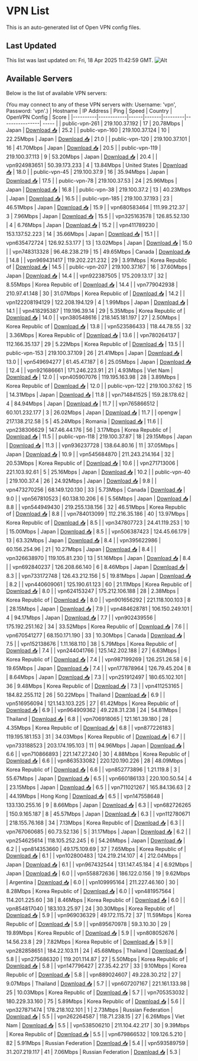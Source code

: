 # VPN List

This is an auto-generated list of Open VPN config files.

## Last Updated

This list was last updated on: Fri, 18 Apr 2025 11:42:59 GMT.
![Alt](https://repobeats.axiom.co/api/embed/186b98318ef1479477931607c1ad7d823f12451f.svg "Repobeats analytics image")

## Available Servers

Below is the list of available VPN servers:

(You may connect to any of these VPN servers with: Username: 'vpn', Password: 'vpn'.)
| Hostname | IP Address | Ping | Speed | Country | OpenVPN Config | Score |
|----------|------------|------|-------|---------|----------------| ----- |
| public-vpn-261 | 219.100.37.192 | 17 | 20.78Mbps | Japan | [Download 📥](./configs/server_0_JP.ovpn) | 25.2 |
| public-vpn-160 | 219.100.37.124 | 10 | 22.25Mbps | Japan | [Download 📥](./configs/server_1_JP.ovpn) | 21.0 |
| public-vpn-120 | 219.100.37.101 | 16 | 41.70Mbps | Japan | [Download 📥](./configs/server_2_JP.ovpn) | 20.5 |
| public-vpn-119 | 219.100.37.113 | 9 | 53.20Mbps | Japan | [Download 📥](./configs/server_3_JP.ovpn) | 20.4 |
| vpn924983651 | 50.39.173.233 | 4 | 13.84Mbps | United States | [Download 📥](./configs/server_4_US.ovpn) | 18.0 |
| public-vpn-45 | 219.100.37.9 | 16 | 35.94Mbps | Japan | [Download 📥](./configs/server_5_JP.ovpn) | 17.5 |
| public-vpn-78 | 219.100.37.53 | 24 | 25.96Mbps | Japan | [Download 📥](./configs/server_6_JP.ovpn) | 16.8 |
| public-vpn-38 | 219.100.37.2 | 13 | 40.23Mbps | Japan | [Download 📥](./configs/server_7_JP.ovpn) | 16.5 |
| public-vpn-185 | 219.100.37.193 | 23 | 46.51Mbps | Japan | [Download 📥](./configs/server_8_JP.ovpn) | 15.9 |
| vpn680583464 | 111.99.212.37 | 3 | 7.96Mbps | Japan | [Download 📥](./configs/server_9_JP.ovpn) | 15.5 |
| vpn325163578 | 126.85.52.130 | 4 | 6.76Mbps | Japan | [Download 📥](./configs/server_10_JP.ovpn) | 15.2 |
| vpn411789230 | 153.137.52.223 | 14 | 35.66Mbps | Japan | [Download 📥](./configs/server_11_JP.ovpn) | 15.1 |
| vpn635472724 | 126.92.53.177 | 13 | 13.02Mbps | Japan | [Download 📥](./configs/server_12_JP.ovpn) | 15.0 |
| vpn748313328 | 96.48.238.219 | 15 | 49.65Mbps | Canada | [Download 📥](./configs/server_13_CA.ovpn) | 14.8 |
| vpn969431417 | 119.202.221.232 | 29 | 3.91Mbps | Korea Republic of | [Download 📥](./configs/server_14_KR.ovpn) | 14.5 |
| public-vpn-207 | 219.100.37.167 | 16 | 37.60Mbps | Japan | [Download 📥](./configs/server_15_JP.ovpn) | 14.4 |
| vpn922387505 | 175.209.13.17 | 32 | 8.55Mbps | Korea Republic of | [Download 📥](./configs/server_16_KR.ovpn) | 14.4 |
| vpn779042938 | 210.97.41.148 | 30 | 31.07Mbps | Korea Republic of | [Download 📥](./configs/server_17_KR.ovpn) | 14.2 |
| vpn122208194129 | 122.208.194.129 | 4 | 1.99Mbps | Japan | [Download 📥](./configs/server_18_JP.ovpn) | 14.1 |
| vpn418295387 | 119.196.39.14 | 29 | 5.35Mbps | Korea Republic of | [Download 📥](./configs/server_19_KR.ovpn) | 14.0 |
| vpn380548616 | 218.145.181.197 | 27 | 2.50Mbps | Korea Republic of | [Download 📥](./configs/server_20_KR.ovpn) | 13.8 |
| vpn523586433 | 118.44.78.55 | 32 | 3.36Mbps | Korea Republic of | [Download 📥](./configs/server_21_KR.ovpn) | 13.6 |
| vpn780264137 | 112.166.35.137 | 29 | 5.22Mbps | Korea Republic of | [Download 📥](./configs/server_22_KR.ovpn) | 13.5 |
| public-vpn-153 | 219.100.37.109 | 26 | 21.41Mbps | Japan | [Download 📥](./configs/server_23_JP.ovpn) | 13.0 |
| vpn549694277 | 61.45.47.187 | 6 | 25.05Mbps | Japan | [Download 📥](./configs/server_24_JP.ovpn) | 12.4 |
| vpn921686661 | 171.246.223.91 | 21 | 4.93Mbps | Viet Nam | [Download 📥](./configs/server_25_VN.ovpn) | 12.0 |
| vpn405907076 | 119.195.163.98 | 28 | 3.89Mbps | Korea Republic of | [Download 📥](./configs/server_26_KR.ovpn) | 12.0 |
| public-vpn-122 | 219.100.37.62 | 15 | 14.31Mbps | Japan | [Download 📥](./configs/server_27_JP.ovpn) | 11.8 |
| vpn714841525 | 159.28.178.62 | 4 | 84.94Mbps | Japan | [Download 📥](./configs/server_28_JP.ovpn) | 11.7 |
| vpn765866512 | 60.101.232.177 | 3 | 26.02Mbps | Japan | [Download 📥](./configs/server_29_JP.ovpn) | 11.7 |
| opengw | 217.138.212.58 | 5 | 45.24Mbps | Romania | [Download 📥](./configs/server_30_RO.ovpn) | 11.6 |
| vpn238306629 | 147.46.44.176 | 56 | 3.17Mbps | Korea Republic of | [Download 📥](./configs/server_31_KR.ovpn) | 11.5 |
| public-vpn-118 | 219.100.37.87 | 18 | 29.15Mbps | Japan | [Download 📥](./configs/server_32_JP.ovpn) | 11.3 |
| vpn936237728 | 138.64.80.16 | 11 | 37.05Mbps | Japan | [Download 📥](./configs/server_33_JP.ovpn) | 10.9 |
| vpn545684870 | 211.243.214.164 | 32 | 20.53Mbps | Korea Republic of | [Download 📥](./configs/server_34_KR.ovpn) | 10.6 |
| vpn271713006 | 221.103.92.61 | 5 | 25.16Mbps | Japan | [Download 📥](./configs/server_35_JP.ovpn) | 10.2 |
| public-vpn-40 | 219.100.37.4 | 26 | 24.92Mbps | Japan | [Download 📥](./configs/server_36_JP.ovpn) | 9.8 |
| vpn473270256 | 68.149.120.130 | 33 | 5.73Mbps | Canada | [Download 📥](./configs/server_37_CA.ovpn) | 9.0 |
| vpn567810523 | 60.138.10.206 | 6 | 5.56Mbps | Japan | [Download 📥](./configs/server_38_JP.ovpn) | 8.8 |
| vpn544949430 | 219.255.138.156 | 32 | 46.51Mbps | Korea Republic of | [Download 📥](./configs/server_39_KR.ovpn) | 8.8 |
| vpn784013099 | 112.216.35.186 | 40 | 13.97Mbps | Korea Republic of | [Download 📥](./configs/server_40_KR.ovpn) | 8.5 |
| vpn347807723 | 24.41.119.253 | 10 | 15.00Mbps | Japan | [Download 📥](./configs/server_41_JP.ovpn) | 8.5 |
| vpn506387423 | 124.45.66.179 | 13 | 63.32Mbps | Japan | [Download 📥](./configs/server_42_JP.ovpn) | 8.4 |
| vpn395622986 | 60.156.254.96 | 21 | 10.27Mbps | Japan | [Download 📥](./configs/server_43_JP.ovpn) | 8.4 |
| vpn326638970 | 119.105.81.230 | 13 | 51.16Mbps | Japan | [Download 📥](./configs/server_44_JP.ovpn) | 8.4 |
| vpn692840237 | 126.208.66.140 | 6 | 8.46Mbps | Japan | [Download 📥](./configs/server_45_JP.ovpn) | 8.3 |
| vpn733172748 | 126.43.212.156 | 5 | 19.81Mbps | Japan | [Download 📥](./configs/server_46_JP.ovpn) | 8.2 |
| vpn440609061 | 125.190.61.123 | 60 | 21.11Mbps | Korea Republic of | [Download 📥](./configs/server_47_KR.ovpn) | 8.0 |
| vpn624153247 | 175.212.106.188 | 28 | 2.38Mbps | Korea Republic of | [Download 📥](./configs/server_48_KR.ovpn) | 8.0 |
| vpn901656292 | 221.118.100.103 | 8 | 28.15Mbps | Japan | [Download 📥](./configs/server_49_JP.ovpn) | 7.9 |
| vpn484628781 | 106.150.249.101 | 4 | 94.17Mbps | Japan | [Download 📥](./configs/server_50_JP.ovpn) | 7.7 |
| vpn902439556 | 175.192.251.162 | 34 | 33.52Mbps | Korea Republic of | [Download 📥](./configs/server_51_KR.ovpn) | 7.6 |
| vpn670541277 | 68.150.171.190 | 33 | 10.30Mbps | Canada | [Download 📥](./configs/server_52_CA.ovpn) | 7.5 |
| vpn152138676 | 1.11.168.110 | 38 | 5.79Mbps | Korea Republic of | [Download 📥](./configs/server_53_KR.ovpn) | 7.4 |
| vpn244041766 | 125.142.202.188 | 27 | 6.63Mbps | Korea Republic of | [Download 📥](./configs/server_54_KR.ovpn) | 7.4 |
| vpn987199269 | 126.251.26.58 | 6 | 19.65Mbps | Japan | [Download 📥](./configs/server_55_JP.ovpn) | 7.4 |
| vpn177878964 | 126.79.45.204 | 8 | 8.64Mbps | Japan | [Download 📥](./configs/server_56_JP.ovpn) | 7.3 |
| vpn251912497 | 180.65.102.101 | 36 | 9.48Mbps | Korea Republic of | [Download 📥](./configs/server_57_KR.ovpn) | 7.3 |
| vpn411253165 | 184.82.255.112 | 26 | 50.22Mbps | Thailand | [Download 📥](./configs/server_58_TH.ovpn) | 6.9 |
| vpn516956094 | 121.143.103.225 | 27 | 61.42Mbps | Korea Republic of | [Download 📥](./configs/server_59_KR.ovpn) | 6.9 |
| vpn964909362 | 49.228.31.238 | 24 | 54.81Mbps | Thailand | [Download 📥](./configs/server_60_TH.ovpn) | 6.8 |
| vpn706918065 | 121.161.39.180 | 28 | 4.35Mbps | Korea Republic of | [Download 📥](./configs/server_61_KR.ovpn) | 6.8 |
| vpn877226183 | 119.195.181.153 | 31 | 34.03Mbps | Korea Republic of | [Download 📥](./configs/server_62_KR.ovpn) | 6.7 |
| vpn733188523 | 203.174.195.103 | 11 | 94.96Mbps | Japan | [Download 📥](./configs/server_63_JP.ovpn) | 6.6 |
| vpn710866893 | 221.147.27.240 | 30 | 4.88Mbps | Korea Republic of | [Download 📥](./configs/server_64_KR.ovpn) | 6.6 |
| vpn863533082 | 220.120.190.226 | 28 | 48.09Mbps | Korea Republic of | [Download 📥](./configs/server_65_KR.ovpn) | 6.6 |
| vpn852773896 | 1.21.119.8 | 3 | 55.67Mbps | Japan | [Download 📥](./configs/server_66_JP.ovpn) | 6.5 |
| vpn660186133 | 220.100.50.54 | 4 | 23.15Mbps | Japan | [Download 📥](./configs/server_67_JP.ovpn) | 6.5 |
| vpn711021267 | 165.84.136.63 | 2 | 44.19Mbps | Hong Kong | [Download 📥](./configs/server_68_HK.ovpn) | 6.5 |
| vpn147558648 | 133.130.255.16 | 9 | 8.66Mbps | Japan | [Download 📥](./configs/server_69_JP.ovpn) | 6.3 |
| vpn682726265 | 150.9.165.187 | 8 | 45.57Mbps | Japan | [Download 📥](./configs/server_70_JP.ovpn) | 6.3 |
| vpn112780671 | 218.155.76.168 | 34 | 7.13Mbps | Korea Republic of | [Download 📥](./configs/server_71_KR.ovpn) | 6.3 |
| vpn767060685 | 60.73.52.136 | 5 | 31.17Mbps | Japan | [Download 📥](./configs/server_72_JP.ovpn) | 6.2 |
| vpn254625614 | 118.105.252.245 | 6 | 54.26Mbps | Japan | [Download 📥](./configs/server_73_JP.ovpn) | 6.2 |
| vpn814353660 | 49.175.109.69 | 37 | 7.65Mbps | Korea Republic of | [Download 📥](./configs/server_74_KR.ovpn) | 6.1 |
| vpn102800483 | 124.219.214.107 | 4 | 212.04Mbps | Japan | [Download 📥](./configs/server_75_JP.ovpn) | 6.1 |
| vpn967432544 | 131.147.45.184 | 4 | 6.92Mbps | Japan | [Download 📥](./configs/server_76_JP.ovpn) | 6.0 |
| vpn558872636 | 186.122.0.156 | 19 | 9.62Mbps | Argentina | [Download 📥](./configs/server_77_AR.ovpn) | 6.0 |
| vpn109995164 | 211.227.46.160 | 30 | 8.28Mbps | Korea Republic of | [Download 📥](./configs/server_78_KR.ovpn) | 6.0 |
| vpn481957564 | 114.201.225.60 | 38 | 8.46Mbps | Korea Republic of | [Download 📥](./configs/server_79_KR.ovpn) | 6.0 |
| vpn854817040 | 183.103.25.97 | 24 | 30.30Mbps | Korea Republic of | [Download 📥](./configs/server_80_KR.ovpn) | 5.9 |
| vpn969036329 | 49.172.115.72 | 37 | 11.59Mbps | Korea Republic of | [Download 📥](./configs/server_81_KR.ovpn) | 5.9 |
| vpn895670978 | 59.3.10.30 | 29 | 19.89Mbps | Korea Republic of | [Download 📥](./configs/server_82_KR.ovpn) | 5.9 |
| vpn808052676 | 14.56.23.8 | 29 | 7.82Mbps | Korea Republic of | [Download 📥](./configs/server_83_KR.ovpn) | 5.9 |
| vpn282858651 | 184.22.103.11 | 24 | 45.68Mbps | Thailand | [Download 📥](./configs/server_84_TH.ovpn) | 5.8 |
| vpn275686320 | 119.201.114.87 | 27 | 5.50Mbps | Korea Republic of | [Download 📥](./configs/server_85_KR.ovpn) | 5.8 |
| vpn147796427 | 27.35.42.217 | 33 | 9.10Mbps | Korea Republic of | [Download 📥](./configs/server_86_KR.ovpn) | 5.8 |
| vpn889024607 | 49.228.30.212 | 27 | 9.07Mbps | Thailand | [Download 📥](./configs/server_87_TH.ovpn) | 5.7 |
| vpn607207167 | 221.161.133.98 | 25 | 10.03Mbps | Korea Republic of | [Download 📥](./configs/server_88_KR.ovpn) | 5.7 |
| vpn705353032 | 180.229.33.160 | 75 | 5.89Mbps | Korea Republic of | [Download 📥](./configs/server_89_KR.ovpn) | 5.6 |
| vpn327871474 | 178.218.102.101 | 1 | 2.73Mbps | Russian Federation | [Download 📥](./configs/server_90_RU.ovpn) | 5.5 |
| vpn262264587 | 118.71.238.15 | 27 | 6.26Mbps | Viet Nam | [Download 📥](./configs/server_91_VN.ovpn) | 5.5 |
| vpn538506210 | 211.104.42.217 | 30 | 9.39Mbps | Korea Republic of | [Download 📥](./configs/server_92_KR.ovpn) | 5.5 |
| vpn679866532 | 109.126.5.210 | 82 | 5.91Mbps | Russian Federation | [Download 📥](./configs/server_93_RU.ovpn) | 5.4 |
| vpn593589759 | 31.207.219.117 | 41 | 7.06Mbps | Russian Federation | [Download 📥](./configs/server_94_RU.ovpn) | 5.3 |
